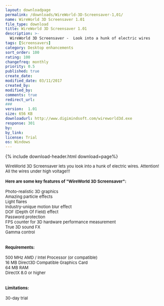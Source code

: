 ```yaml
---
layout: downloadpage
permalink: /downloads/WireWorld-3D-Screensaver-1,01/
name: WireWorld 3D Screensaver 1.01
file_type: download
title: WireWorld 3D Screensaver 1.01
description: >-
  WireWorld 3D Screensaver -  Look into a hunk of electric wires
tags: [Screensavers]
category: Desktop enhancements
sort_order: 100
rating: 100
changefreq: monthly
priority: 0.5
published: true
create_date: 
modified_date: 03/11/2017
created_by: 
modified_by: 
comments: true
redirect_url: 
### 
version:  1.01
size: 656 KB
downloadurl: http://www.digimindsoft.com/wireworld3d.exe
response: 301
by: 
by_link: 
license: Trial 
os: Windows
---
```


{% include download-header.html download=page%}

<p style="fix-download-text !important">
<p><font size="2"><p>WireWorld 3D Screensaver lets you look into a hunk of electric wires. Attention! All the wires under high voltage!!!<br />
<br />
<span><strong>Here are some key features of "WireWorld 3D Screensaver":</strong></span><br />
<br />
Photo-realistic 3D graphics<br />
Amazing particle effects<br />
Light flares<br />
Industry-unique motion blur effect<br />
DOF (Depth Of Field) effect<br />
Password protection<br />
FPS counter for 3D hardware performance measurement<br />
True 3D sound FX<br />
Gamma control <br />
<br />
<br />
<span><strong>Requirements:</strong></span><br />
<br />
500 MHz AMD / Intel Processor (or compatible)<br />
16 MB Direct3D Compatible Graphics Card<br />
64 MB RAM<br />
DirectX 8.0 or higher <br />
<br />
<br />
<span><strong>Limitations:</strong></span><br />
<br />
30-day trial</p></p></p>
